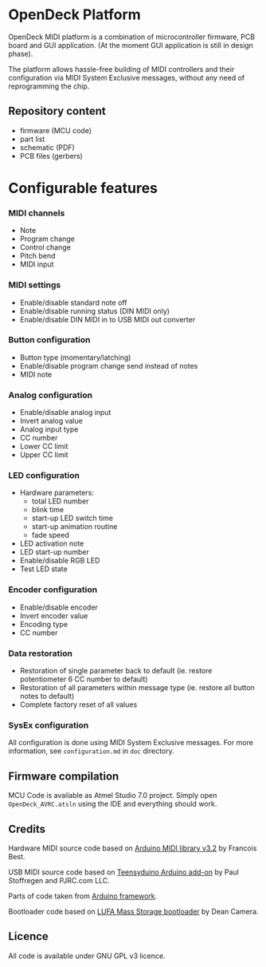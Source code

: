 # OpenDeck Platform

OpenDeck MIDI platform is a combination of microcontroller firmware, PCB board and GUI application. (At the moment GUI application is still in design phase).

The platform allows hassle-free building of MIDI controllers and their configuration via MIDI System Exclusive messages, without any need of reprogramming the chip.

## Repository content
* firmware (MCU code)
* part list
* schematic (PDF)
* PCB files (gerbers)

# Configurable features

### MIDI channels

* Note
* Program change
* Control change
* Pitch bend
* MIDI input

### MIDI settings

* Enable/disable standard note off
* Enable/disable running status (DIN MIDI only)
* Enable/disable DIN MIDI in to USB MIDI out converter

### Button configuration

* Button type (momentary/latching)
* Enable/disable program change send instead of notes
* MIDI note

### Analog configuration

* Enable/disable analog input
* Invert analog value
* Analog input type
* CC number
* Lower CC limit
* Upper CC limit

### LED configuration

* Hardware parameters:
  - total LED number
  - blink time
  - start-up LED switch time
  - start-up animation routine
  - fade speed
* LED activation note
* LED start-up number
* Enable/disable RGB LED
* Test LED state

### Encoder configuration

* Enable/disable encoder
* Invert encoder value
* Encoding type
* CC number

### Data restoration

* Restoration of single parameter back to default (ie. restore potentiometer 6 CC number to default)
* Restoration of all parameters within message type (ie. restore all button notes to default)
* Complete factory reset of all values

### SysEx configuration
All configuration is done using MIDI System Exclusive messages. For more information, see `configuration.md` in `doc` directory.

## Firmware compilation
MCU Code is available as Atmel Studio 7.0 project. Simply open `OpenDeck_AVRC.atsln` using the IDE and everything should work.

## Credits

Hardware MIDI source code based on [Arduino MIDI library v3.2](https://github.com/FortySevenEffects/arduino_midi_library/releases/tag/3.2) by Francois Best.

USB MIDI source code based on [Teensyduino Arduino add-on](http://www.pjrc.com/teensy/teensyduino.html) by Paul Stoffregen and PJRC.com LLC.

Parts of code taken from [Arduino framework](https://github.com/arduino/Arduino).

Bootloader code based on [LUFA Mass Storage bootloader](http://www.fourwalledcubicle.com/LUFA.php) by Dean Camera.

## Licence
All code is available under GNU GPL v3 licence.